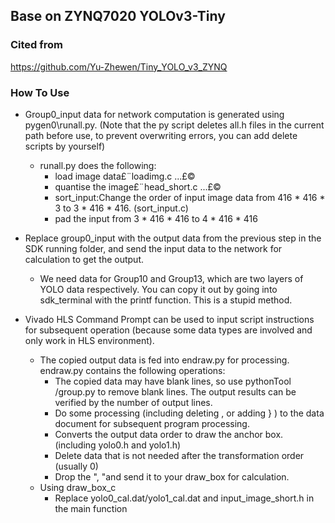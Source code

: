 ## Base on ZYNQ7020 YOLOv3-Tiny 
### Cited from
https://github.com/Yu-Zhewen/Tiny_YOLO_v3_ZYNQ
### How To Use
- Group0_input data for network computation is generated using pygen0\runall.py. (Note that the py script deletes all.h files in the current path before use, to prevent overwriting errors, you can add delete scripts by yourself)
  - runall.py does the following:
    - load image data£¨loadimg.c ...£©
    - quantise the image£¨head_short.c ...£©
    - sort_input:Change the order of input image data from 416 * 416 * 3 to 3 * 416 * 416. (sort_input.c)
    - pad the input from 3 * 416 * 416 to 4 * 416 * 416

- Replace group0_input with the output data from the previous step in the SDK running folder, and send the input data to the network for calculation to get the output.
  - We need data for Group10 and Group13, which are two layers of YOLO data respectively. You can copy it out by going into sdk_terminal with the printf function. This is a stupid method.
- Vivado HLS Command Prompt can be used to input script instructions for subsequent operation (because some data types are involved and only work in HLS environment).
  - The copied output data is fed into endraw.py for processing. endraw.py contains the following operations:
    - The copied data may have blank lines, so use pythonTool /group.py to remove blank lines. The output results can be verified by the number of output lines.
    - Do some processing (including deleting , or adding } ) to the data document for subsequent program processing.
    - Converts the output data order to draw the anchor box. (including yolo0.h and yolo1.h)
    - Delete data that is not needed after the transformation order (usually 0)
    - Drop the ", "and send it to your draw_box for calculation.
  - Using draw_box_c
    - Replace yolo0_cal.dat/yolo1_cal.dat and input_image_short.h in the main function
